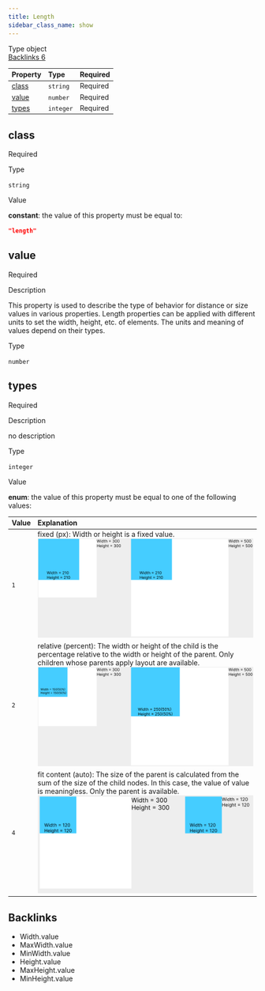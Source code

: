 ```yaml
---
title: Length
sidebar_class_name: show
---
```


<div className="section-badges">

<div className="badge type">
        <span className="label">Type</span>
        <span className="value">object</span>
      </div>

<a href="#backlinks" className="badge backlinks">
          <span className="label">Backlinks</span>
          <span className="value">6</span>
        </a>

</div>



<div className="property-preview">

<div className="property-table">

| Property        | Type      | Required                                            |
| :-------------- | :-------- | :-------------------------------------------------- |
| [class](#class) | `string`  | <span className="property-required">Required</span> |
| [value](#value) | `number`  | <span className="property-required">Required</span> |
| [types](#types) | `integer` | <span className="property-required">Required</span> |

</div>

</div>

<div className="property">

<div className="property-heading">

## class

<span className="property-required">Required</span>

</div>

<div className="property-item">

Type

`string`

</div>

<div className="property-item">

Value

<div className="value-description">

**constant**: the value of this property must be equal to:

```json
"length"
```

</div>

</div>

</div>

<div className="property">

<div className="property-heading">

## value

<span className="property-required">Required</span>

</div>

<div className="property-item">

Description

<div>

This property is used to describe the type of behavior for distance or size values in various properties. Length properties can be applied with different units to set the width, height, etc. of elements. The units and meaning of values depend on their types.

</div>

</div>

<div className="property-item">

Type

`number`

</div>

</div>

<div className="property">

<div className="property-heading">

## types

<span className="property-required">Required</span>

</div>

<div className="property-item">

Description

<div>

no description

</div>

</div>

<div className="property-item">

Type

`integer`

</div>

<div className="property-item">

Value

<div className="value-description">

**enum**: the value of this property must be equal to one of the following values:

| Value | Explanation                                                                                                                                                                                                                                                                                                                                                                    |
| :---- | :----------------------------------------------------------------------------------------------------------------------------------------------------------------------------------------------------------------------------------------------------------------------------------------------------------------------------------------------------------------------------- |
| `1`   | <div className="enum-description">fixed (px): Width or height is a fixed value.<div className="enum-images"><img src="https://raw.githubusercontent.com/verygoodgraphics/resource/main/img/layout/length/fixed.png" alt="" /></div></div>                                                                                                                                      |
| `2`   | <div className="enum-description">relative (percent): The width or height of the child is the percentage relative to the width or height of the parent. Only children whose parents apply layout are available.<div className="enum-images"><img src="https://raw.githubusercontent.com/verygoodgraphics/resource/main/img/layout/length/relative.png" alt="" /></div></div>   |
| `4`   | <div className="enum-description">fit content (auto): The size of the parent is calculated from the sum of the size of the child nodes. In this case, the value of value is meaningless. Only the parent is available.<div className="enum-images"><img src="https://raw.githubusercontent.com/verygoodgraphics/resource/main/img/layout/length/fit.png" alt="" /></div></div> |

</div>

</div>

</div>

<div id="backlinks" className="section-backlinks">

<div className="backlinks-title"><h2>Backlinks</h2></div>

<ul className="backlinks-list">

<li className="backlink">
      <Link to='/specs/layout/width#value'>Width.value</Link>
      </li>

<li className="backlink">
      <Link to='/specs/layout/max-width#value'>MaxWidth.value</Link>
      </li>

<li className="backlink">
      <Link to='/specs/layout/min-width#value'>MinWidth.value</Link>
      </li>

<li className="backlink">
      <Link to='/specs/layout/height#value'>Height.value</Link>
      </li>

<li className="backlink">
      <Link to='/specs/layout/max-height#value'>MaxHeight.value</Link>
      </li>

<li className="backlink">
      <Link to='/specs/layout/min-height#value'>MinHeight.value</Link>
      </li>

</ul>

</div>
